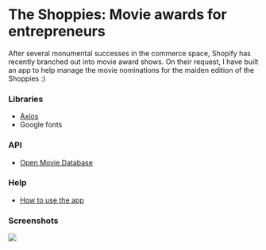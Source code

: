 # The Shoppies: Movie awards for entrepreneurs
After several monumental successes in the commerce space, Shopify has recently branched out into movie award shows. On their request, I have built an app to help manage the movie nominations for the maiden edition of the Shoppies :)

### Libraries
* [Axios](https://www.npmjs.com/package/axios)
* Google fonts

### API
* [Open Movie Database](http://www.omdbapi.com/)

### Help
* [How to use the app](https://shoppies-awards.netlify.app/help.html)

### Screenshots

![](https://screenshot.click/16-52-u2sr8-j9rmx.jpg)
